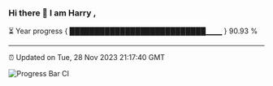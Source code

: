 ### Hi there 👋 I am Harry , 

⏳ Year progress { ███████████████████████████▁▁▁ } 90.93 %

---

⏰ Updated on Tue, 28 Nov 2023 21:17:40 GMT

![Progress Bar CI](https://github.com/duykhang68/duykhang68/workflows/Progress%20Bar%20CI/badge.svg)
